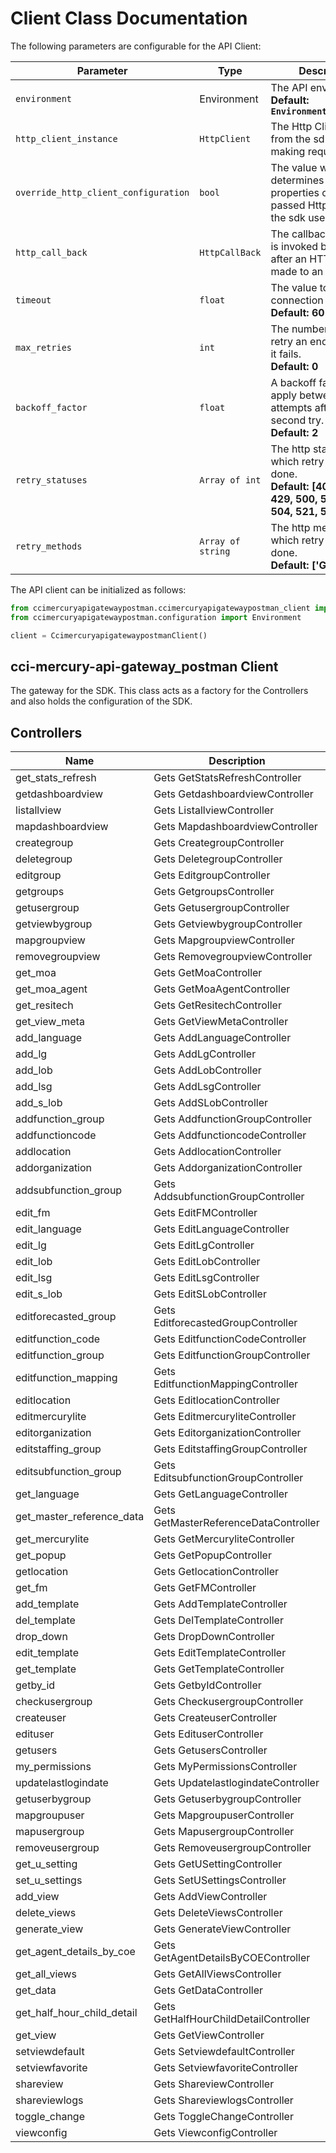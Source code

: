 
# Client Class Documentation

The following parameters are configurable for the API Client:

| Parameter | Type | Description |
|  --- | --- | --- |
| `environment` | Environment | The API environment. <br> **Default: `Environment.PRODUCTION`** |
| `http_client_instance` | `HttpClient` | The Http Client passed from the sdk user for making requests |
| `override_http_client_configuration` | `bool` | The value which determines to override properties of the passed Http Client from the sdk user |
| `http_call_back` | `HttpCallBack` | The callback value that is invoked before and after an HTTP call is made to an endpoint |
| `timeout` | `float` | The value to use for connection timeout. <br> **Default: 60** |
| `max_retries` | `int` | The number of times to retry an endpoint call if it fails. <br> **Default: 0** |
| `backoff_factor` | `float` | A backoff factor to apply between attempts after the second try. <br> **Default: 2** |
| `retry_statuses` | `Array of int` | The http statuses on which retry is to be done. <br> **Default: [408, 413, 429, 500, 502, 503, 504, 521, 522, 524]** |
| `retry_methods` | `Array of string` | The http methods on which retry is to be done. <br> **Default: ['GET', 'PUT']** |

The API client can be initialized as follows:

```python
from ccimercuryapigatewaypostman.ccimercuryapigatewaypostman_client import CcimercuryapigatewaypostmanClient
from ccimercuryapigatewaypostman.configuration import Environment

client = CcimercuryapigatewaypostmanClient()
```

## cci-mercury-api-gateway_postman Client

The gateway for the SDK. This class acts as a factory for the Controllers and also holds the configuration of the SDK.

## Controllers

| Name | Description |
|  --- | --- |
| get_stats_refresh | Gets GetStatsRefreshController |
| getdashboardview | Gets GetdashboardviewController |
| listallview | Gets ListallviewController |
| mapdashboardview | Gets MapdashboardviewController |
| creategroup | Gets CreategroupController |
| deletegroup | Gets DeletegroupController |
| editgroup | Gets EditgroupController |
| getgroups | Gets GetgroupsController |
| getusergroup | Gets GetusergroupController |
| getviewbygroup | Gets GetviewbygroupController |
| mapgroupview | Gets MapgroupviewController |
| removegroupview | Gets RemovegroupviewController |
| get_moa | Gets GetMoaController |
| get_moa_agent | Gets GetMoaAgentController |
| get_resitech | Gets GetResitechController |
| get_view_meta | Gets GetViewMetaController |
| add_language | Gets AddLanguageController |
| add_lg | Gets AddLgController |
| add_lob | Gets AddLobController |
| add_lsg | Gets AddLsgController |
| add_s_lob | Gets AddSLobController |
| addfunction_group | Gets AddfunctionGroupController |
| addfunctioncode | Gets AddfunctioncodeController |
| addlocation | Gets AddlocationController |
| addorganization | Gets AddorganizationController |
| addsubfunction_group | Gets AddsubfunctionGroupController |
| edit_fm | Gets EditFMController |
| edit_language | Gets EditLanguageController |
| edit_lg | Gets EditLgController |
| edit_lob | Gets EditLobController |
| edit_lsg | Gets EditLsgController |
| edit_s_lob | Gets EditSLobController |
| editforecasted_group | Gets EditforecastedGroupController |
| editfunction_code | Gets EditfunctionCodeController |
| editfunction_group | Gets EditfunctionGroupController |
| editfunction_mapping | Gets EditfunctionMappingController |
| editlocation | Gets EditlocationController |
| editmercurylite | Gets EditmercuryliteController |
| editorganization | Gets EditorganizationController |
| editstaffing_group | Gets EditstaffingGroupController |
| editsubfunction_group | Gets EditsubfunctionGroupController |
| get_language | Gets GetLanguageController |
| get_master_reference_data | Gets GetMasterReferenceDataController |
| get_mercurylite | Gets GetMercuryliteController |
| get_popup | Gets GetPopupController |
| getlocation | Gets GetlocationController |
| get_fm | Gets GetFMController |
| add_template | Gets AddTemplateController |
| del_template | Gets DelTemplateController |
| drop_down | Gets DropDownController |
| edit_template | Gets EditTemplateController |
| get_template | Gets GetTemplateController |
| getby_id | Gets GetbyIdController |
| checkusergroup | Gets CheckusergroupController |
| createuser | Gets CreateuserController |
| edituser | Gets EdituserController |
| getusers | Gets GetusersController |
| my_permissions | Gets MyPermissionsController |
| updatelastlogindate | Gets UpdatelastlogindateController |
| getuserbygroup | Gets GetuserbygroupController |
| mapgroupuser | Gets MapgroupuserController |
| mapusergroup | Gets MapusergroupController |
| removeusergroup | Gets RemoveusergroupController |
| get_u_setting | Gets GetUSettingController |
| set_u_settings | Gets SetUSettingsController |
| add_view | Gets AddViewController |
| delete_views | Gets DeleteViewsController |
| generate_view | Gets GenerateViewController |
| get_agent_details_by_coe | Gets GetAgentDetailsByCOEController |
| get_all_views | Gets GetAllViewsController |
| get_data | Gets GetDataController |
| get_half_hour_child_detail | Gets GetHalfHourChildDetailController |
| get_view | Gets GetViewController |
| setviewdefault | Gets SetviewdefaultController |
| setviewfavorite | Gets SetviewfavoriteController |
| shareview | Gets ShareviewController |
| shareviewlogs | Gets ShareviewlogsController |
| toggle_change | Gets ToggleChangeController |
| viewconfig | Gets ViewconfigController |


